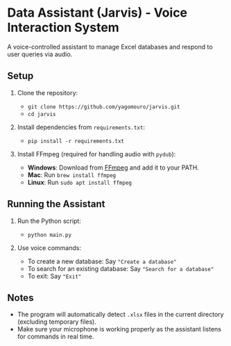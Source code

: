 # Data Assistant (Jarvis) - Voice Interaction System

A voice-controlled assistant to manage Excel databases and respond to user queries via audio.

## Setup

1. Clone the repository:
   - `git clone https://github.com/yagomouro/jarvis.git`
   - `cd jarvis`

2. Install dependencies from `requirements.txt`:
   - `pip install -r requirements.txt`

3. Install FFmpeg (required for handling audio with `pydub`):
   - **Windows**: Download from [FFmpeg](https://ffmpeg.org/download.html) and add it to your PATH.
   - **Mac**: Run `brew install ffmpeg`
   - **Linux**: Run `sudo apt install ffmpeg`

## Running the Assistant

1. Run the Python script:
   - `python main.py`

2. Use voice commands:
   - To create a new database: Say `"Create a database"`
   - To search for an existing database: Say `"Search for a database"`
   - To exit: Say `"Exit"`

## Notes

- The program will automatically detect `.xlsx` files in the current directory (excluding temporary files).
- Make sure your microphone is working properly as the assistant listens for commands in real time.
